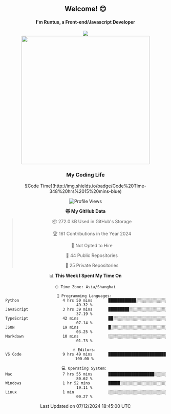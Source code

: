 

<div align="center">
    <div>    
        <h2>Welcome! 😊</h2>
        <h4> I'm Runtus, a Front-end/Javascript Developer</h4>
    </div>
    <img style="width=100%" src="https://github.com/user-attachments/assets/96bbb592-d82f-4a25-bfe7-39362c279943"> </img>
</div>


<div align="center">
<img src="https://github-readme-stats.vercel.app/api?username=Runtus&show_icons=true&theme=tokyonight" width=400 />

</div>

<div align="center">
<h3>My Coding Life</h3>
<!--START_SECTION:waka-->
![Code Time](http://img.shields.io/badge/Code%20Time-348%20hrs%2015%20mins-blue)

![Profile Views](http://img.shields.io/badge/Profile%20Views-5-blue)

**🐱 My GitHub Data** 

> 📦 272.0 kB Used in GitHub's Storage 
 > 
> 🏆 161 Contributions in the Year 2024
 > 
> 🚫 Not Opted to Hire
 > 
> 📜 44 Public Repositories 
 > 
> 🔑 25 Private Repositories 
 > 
📊 **This Week I Spent My Time On** 

```text
🕑︎ Time Zone: Asia/Shanghai

💬 Programming Languages: 
Python                   4 hrs 50 mins       ████████████░░░░░░░░░░░░░   49.32 % 
JavaScript               3 hrs 39 mins       █████████░░░░░░░░░░░░░░░░   37.19 % 
TypeScript               42 mins             ██░░░░░░░░░░░░░░░░░░░░░░░   07.14 % 
JSON                     19 mins             █░░░░░░░░░░░░░░░░░░░░░░░░   03.25 % 
Markdown                 10 mins             ░░░░░░░░░░░░░░░░░░░░░░░░░   01.73 % 

🔥 Editors: 
VS Code                  9 hrs 49 mins       █████████████████████████   100.00 % 

💻 Operating System: 
Mac                      7 hrs 55 mins       ████████████████████░░░░░   80.62 % 
Windows                  1 hr 52 mins        █████░░░░░░░░░░░░░░░░░░░░   19.11 % 
Linux                    1 min               ░░░░░░░░░░░░░░░░░░░░░░░░░   00.27 % 
```


 Last Updated on 07/12/2024 18:45:00 UTC
<!--END_SECTION:waka-->
</div>
